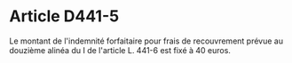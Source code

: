 # Article D441-5

Le montant de l'indemnité forfaitaire pour frais de recouvrement prévue au douzième alinéa du I de l'article L. 441-6 est fixé à 40 euros.
